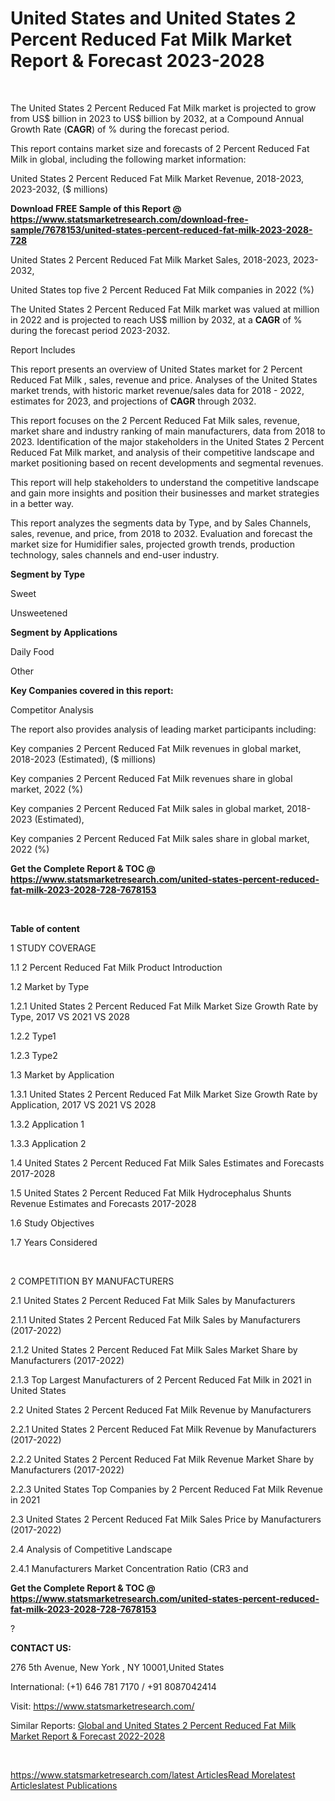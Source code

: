 <h1>United States and United States 2 Percent Reduced Fat Milk Market Report & Forecast 2023-2028</h1><br/><p>The United States 2 Percent Reduced Fat Milk market is projected to grow from US$ billion in 2023 to US$ billion by 2032, at a Compound Annual Growth Rate (<strong>CAGR</strong>) of % during the forecast period.</p>
 
 
 
 <p>This report contains market size and forecasts of 2 Percent Reduced Fat Milk in global, including the following market information:</p>
 
 
 
 <p>United States 2 Percent Reduced Fat Milk Market Revenue, 2018-2023, 2023-2032, ($ millions)</p>
 
 
 
 <p><strong>Download FREE Sample of this Report @ <a href="https://www.statsmarketresearch.com/download-free-sample/7678153/united-states-percent-reduced-fat-milk-2023-2028-728">https://www.statsmarketresearch.com/download-free-sample/7678153/united-states-percent-reduced-fat-milk-2023-2028-728</a></strong></p>
 
 
 
 <p>United States 2 Percent Reduced Fat Milk Market Sales, 2018-2023, 2023-2032,</p>
 
 
 
 <p>United States top five 2 Percent Reduced Fat Milk companies in 2022 (%)</p>
 
 
 
 <p>The United States 2 Percent Reduced Fat Milk market was valued at million in 2022 and is projected to reach US$ million by 2032, at a <strong>CAGR</strong> of % during the forecast period 2023-2032.</p>
 
 
 
 <p>Report Includes</p>
 
 
 
 <p>This report presents an overview of United States market for 2 Percent Reduced Fat Milk , sales, revenue and price. Analyses of the United States market trends, with historic market revenue/sales data for 2018 - 2022, estimates for 2023, and projections of <strong>CAGR</strong> through 2032.</p>
 
 
 
 <p>This report focuses on the 2 Percent Reduced Fat Milk sales, revenue, market share and industry ranking of main manufacturers, data from 2018 to 2023. Identification of the major stakeholders in the United States 2 Percent Reduced Fat Milk market, and analysis of their competitive landscape and market positioning based on recent developments and segmental revenues.</p>
 
 
 
 <p>This report will help stakeholders to understand the competitive landscape and gain more insights and position their businesses and market strategies in a better way.</p>
 
 
 
 <p>This report analyzes the segments data by Type, and by Sales Channels, sales, revenue, and price, from 2018 to 2032. Evaluation and forecast the market size for Humidifier sales, projected growth trends, production technology, sales channels and end-user industry.</p>
 
 
 
 <p><strong>Segment by Type</strong></p>
 
 
 
 <p>Sweet</p>
 
 
 
 <p>Unsweetened</p>
 
 
 
 <p><strong>Segment <strong><strong>by Applications</strong></strong></strong></p>
 
 
 
 <p>Daily Food</p>
 
 
 
 <p>Other</p>
 
 
 
 <p><strong>Key Companies covered in this report:</strong></p>
 
 
 
 <p>Competitor Analysis</p>
 
 
 
 <p>The report also provides analysis of leading market participants including:</p>
 
 
 
 <p>Key companies 2 Percent Reduced Fat Milk revenues in global market, 2018-2023 (Estimated), ($ millions)</p>
 
 
 
 <p>Key companies 2 Percent Reduced Fat Milk revenues share in global market, 2022 (%)</p>
 
 
 
 <p>Key companies 2 Percent Reduced Fat Milk sales in global market, 2018-2023 (Estimated),</p>
 
 
 
 <p>Key companies 2 Percent Reduced Fat Milk sales share in global market, 2022 (%)</p>
 
 
 
 <div><b>Get the Complete Report & TOC @ <a href="https://www.statsmarketresearch.com/united-states-percent-reduced-fat-milk-2023-2028-728-7678153">https://www.statsmarketresearch.com/united-states-percent-reduced-fat-milk-2023-2028-728-7678153</a></b></div>
 
 
 
 <p><br />
 
 <b>Table of content</b></p>
 
 
 
 <p>1 STUDY COVERAGE<br />
 
 1.1 2 Percent Reduced Fat Milk Product Introduction<br />
 
 1.2 Market by Type<br />
 
 1.2.1 United States 2 Percent Reduced Fat Milk Market Size Growth Rate by Type, 2017 VS 2021 VS 2028<br />
 
 1.2.2 Type1<br />
 
 1.2.3 Type2<br />
 
 1.3 Market by Application<br />
 
 1.3.1 United States 2 Percent Reduced Fat Milk Market Size Growth Rate by Application, 2017 VS 2021 VS 2028<br />
 
 1.3.2 Application 1<br />
 
 1.3.3 Application 2<br />
 
 1.4 United States 2 Percent Reduced Fat Milk Sales Estimates and Forecasts 2017-2028<br />
 
 1.5 United States 2 Percent Reduced Fat Milk Hydrocephalus Shunts Revenue Estimates and Forecasts 2017-2028<br />
 
 1.6 Study Objectives<br />
 
 1.7 Years Considered<br />
 
 <br />
 
 2 COMPETITION BY MANUFACTURERS<br />
 
 2.1 United States 2 Percent Reduced Fat Milk Sales by Manufacturers<br />
 
 2.1.1 United States 2 Percent Reduced Fat Milk Sales by Manufacturers (2017-2022)<br />
 
 2.1.2 United States 2 Percent Reduced Fat Milk Sales Market Share by Manufacturers (2017-2022)<br />
 
 2.1.3 Top Largest Manufacturers of 2 Percent Reduced Fat Milk in 2021 in United States<br />
 
 2.2 United States 2 Percent Reduced Fat Milk Revenue by Manufacturers<br />
 
 2.2.1 United States 2 Percent Reduced Fat Milk Revenue by Manufacturers (2017-2022)<br />
 
 2.2.2 United States 2 Percent Reduced Fat Milk Revenue Market Share by Manufacturers (2017-2022)<br />
 
 2.2.3 United States Top Companies by 2 Percent Reduced Fat Milk Revenue in 2021<br />
 
 2.3 United States 2 Percent Reduced Fat Milk Sales Price by Manufacturers (2017-2022)<br />
 
 2.4 Analysis of Competitive Landscape<br />
 
 2.4.1 Manufacturers Market Concentration Ratio (CR3 and</p>
 
 
 
 <div><b>Get the Complete Report & TOC @ <a href="https://www.statsmarketresearch.com/united-states-percent-reduced-fat-milk-2023-2028-728-7678153">https://www.statsmarketresearch.com/united-states-percent-reduced-fat-milk-2023-2028-728-7678153</a></b></div>
 
 
 
 <p>? </p>
 
 
 
 <p><b>CONTACT US:</b><br />
 
 276 5th Avenue, New York , NY 10001,United States<br />
 
 International: (+1) 646 781 7170 / +91 8087042414<br />
 
 Visit: <a href="https://www.statsmarketresearch.com/">https://www.statsmarketresearch.com/</a><br />
 
 Similar Reports: <a href="https://www.statsmarketresearch.com/united-states-percent-reduced-fat-milk-2023-2028-728-7678153">Global and United States 2 Percent Reduced Fat Milk Market Report & Forecast 2022-2028</a><br />
 
 <br />
 
 <a href="https://gyeongbokgung.com">https://www.statsmarketresearch.com/</a><a href="https://hallyeomaritime.com">latest Articles</a><a href="https://jingwansa.com">Read More</a><a href="https://nguoiviet.jp/">latest Articles</a><a href="https://www.intelmarketresearch.com/">latest Publications</a></p>